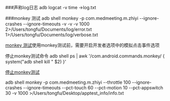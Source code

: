 ###声称log日志
 adb logcat -v time ->log.txt
 
###monkey 测试
adb shell monkey -p com.medmeeting.m.zhiyi --ignore-crashes --ignore-timeouts -v -v -v 1000 2>/Users/tongfu/Documents/log/error.txt  1>/Users/tongfu/Documents/log/verbose.txt

[monkey 测试](https://www.cnblogs.com/plokmju/p/6445975.html)使用monkey测试前，需要开启开发者选项中的模拟点击事件选项

停止monkey测试命令 adb shell ps | awk '/com\.android\.commands\.monkey/ { system("adb shell kill " $2) }'

[停止monkey测试](https://blog.csdn.net/u010983881/article/details/51954076) 


adb shell monkey -p com.medmeeting.m.zhiyi --throttle 100 --ignore-crashes --ignore-timeouts --pct-touch 60 --pct-motion 10 --pct-appswitch 30 -v 1000 >/Users/tongfu/Desktop/apptest_info/info.txt 